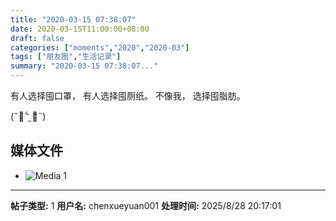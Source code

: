 ```yaml
---
title: "2020-03-15 07:38:07"
date: 2020-03-15T11:00:00+08:00
draft: false
categories: ["moments","2020","2020-03"]
tags: ["朋友圈","生活记录"]
summary: "2020-03-15 07:38:07..."
---
```


有人选择囤口罩，
有人选择囤厕纸。
不像我，
选择囤脂肪。

(˶￣᷄ ⁻̫ ￣᷅˵)

## 媒体文件

- ![Media 1](/Moments/photos/2020-03-15/202003150738070.jpg)

---

**帖子类型:** 1
**用户名:** chenxueyuan001
**处理时间:** 2025/8/28 20:17:01